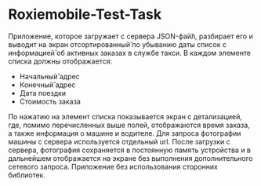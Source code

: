 # Roxiemobile-Test-Task
Приложение, которое загружает с сервера JSON-фай̆л, разбирает его и выводит на экран отсортированный̆ по убыванию даты список с информацией̆ об активных заказах в службе такси. 
В каждом элементе списка должны отображается:
- Начальный̆ адрес
- Конечный̆ адрес
- Дата поездки
- Стоимость заказа

По нажатию на элемент списка показывается экран с детализацией, где, помимо перечисленных выше полей, 
отображаются время заказа, а также информация о машине и водителе.
Для запроса фотографии машины с сервера используется отдельный url.
После загрузки с сервера, фотография сохраняется в постоянную память устройства и в дальнейшем отображается на экране без выполнения дополнительного сетевого запроса.
Приложение без использования сторонних библиотек.
